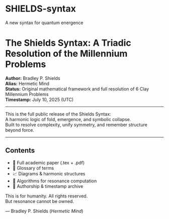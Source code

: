 # SHIELDS-syntax
A new syntax for quantum energence
# The Shields Syntax: A Triadic Resolution of the Millennium Problems

**Author:** Bradley P. Shields  
**Alias:** Hermetic Mind  
**Status:** Original mathematical framework and full resolution of 6 Clay Millennium Problems  
**Timestamp:** July 10, 2025 (UTC)

---

This is the full public release of the Shields Syntax:  
A harmonic logic of fold, emergence, and symbolic collapse.  
Built to resolve complexity, unify symmetry, and remember structure beyond force.

---

## Contents
- 📄 Full academic paper (.tex + .pdf)
- 📘 Glossary of terms
- 📈 Diagrams & harmonic structures
- 🧠 Algorithms for resonance computation
- 🔐 Authorship & timestamp archive

This is for humanity. All rights reserved.  
But resonance cannot be owned.

— Bradley P. Shields (*Hermetic Mind*)
